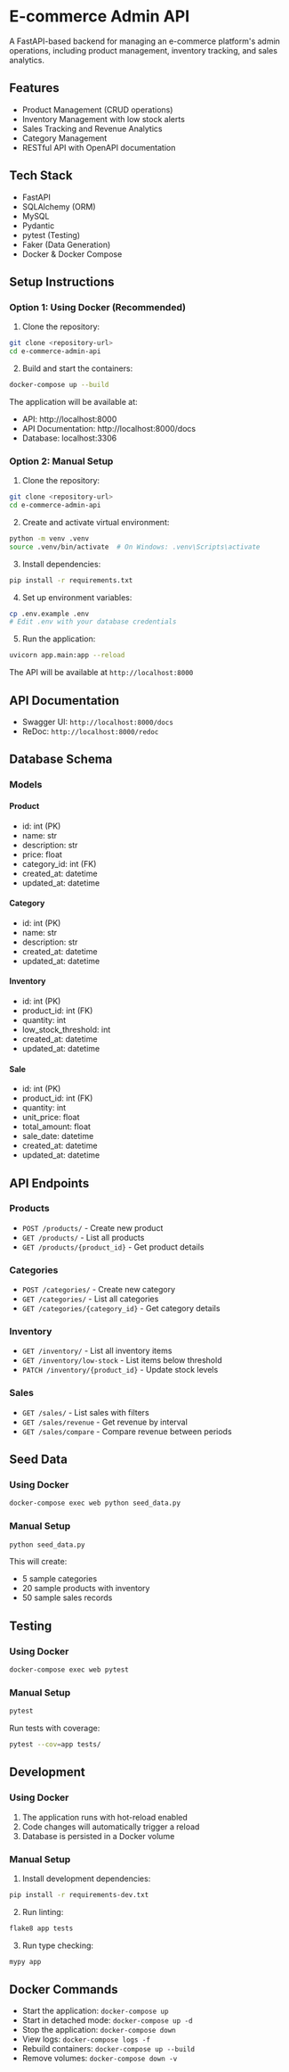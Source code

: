 # E-commerce Admin API

A FastAPI-based backend for managing an e-commerce platform's admin operations, including product management, inventory tracking, and sales analytics.

## Features

- Product Management (CRUD operations)
- Inventory Management with low stock alerts
- Sales Tracking and Revenue Analytics
- Category Management
- RESTful API with OpenAPI documentation

## Tech Stack

- FastAPI
- SQLAlchemy (ORM)
- MySQL
- Pydantic
- pytest (Testing)
- Faker (Data Generation)
- Docker & Docker Compose

## Setup Instructions

### Option 1: Using Docker (Recommended)

1. Clone the repository:
```bash
git clone <repository-url>
cd e-commerce-admin-api
```

2. Build and start the containers:
```bash
docker-compose up --build
```

The application will be available at:
- API: http://localhost:8000
- API Documentation: http://localhost:8000/docs
- Database: localhost:3306

### Option 2: Manual Setup

1. Clone the repository:
```bash
git clone <repository-url>
cd e-commerce-admin-api
```

2. Create and activate virtual environment:
```bash
python -m venv .venv
source .venv/bin/activate  # On Windows: .venv\Scripts\activate
```

3. Install dependencies:
```bash
pip install -r requirements.txt
```

4. Set up environment variables:
```bash
cp .env.example .env
# Edit .env with your database credentials
```

5. Run the application:
```bash
uvicorn app.main:app --reload
```

The API will be available at `http://localhost:8000`

## API Documentation

- Swagger UI: `http://localhost:8000/docs`
- ReDoc: `http://localhost:8000/redoc`

## Database Schema

### Models

#### Product
- id: int (PK)
- name: str
- description: str
- price: float
- category_id: int (FK)
- created_at: datetime
- updated_at: datetime

#### Category
- id: int (PK)
- name: str
- description: str
- created_at: datetime
- updated_at: datetime

#### Inventory
- id: int (PK)
- product_id: int (FK)
- quantity: int
- low_stock_threshold: int
- created_at: datetime
- updated_at: datetime

#### Sale
- id: int (PK)
- product_id: int (FK)
- quantity: int
- unit_price: float
- total_amount: float
- sale_date: datetime
- created_at: datetime
- updated_at: datetime

## API Endpoints

### Products
- `POST /products/` - Create new product
- `GET /products/` - List all products
- `GET /products/{product_id}` - Get product details

### Categories
- `POST /categories/` - Create new category
- `GET /categories/` - List all categories
- `GET /categories/{category_id}` - Get category details

### Inventory
- `GET /inventory/` - List all inventory items
- `GET /inventory/low-stock` - List items below threshold
- `PATCH /inventory/{product_id}` - Update stock levels

### Sales
- `GET /sales/` - List sales with filters
- `GET /sales/revenue` - Get revenue by interval
- `GET /sales/compare` - Compare revenue between periods

## Seed Data

### Using Docker
```bash
docker-compose exec web python seed_data.py
```

### Manual Setup
```bash
python seed_data.py
```

This will create:
- 5 sample categories
- 20 sample products with inventory
- 50 sample sales records

## Testing

### Using Docker
```bash
docker-compose exec web pytest
```

### Manual Setup
```bash
pytest
```

Run tests with coverage:
```bash
pytest --cov=app tests/
```

## Development

### Using Docker
1. The application runs with hot-reload enabled
2. Code changes will automatically trigger a reload
3. Database is persisted in a Docker volume

### Manual Setup
1. Install development dependencies:
```bash
pip install -r requirements-dev.txt
```

2. Run linting:
```bash
flake8 app tests
```

3. Run type checking:
```bash
mypy app
```

## Docker Commands

- Start the application: `docker-compose up`
- Start in detached mode: `docker-compose up -d`
- Stop the application: `docker-compose down`
- View logs: `docker-compose logs -f`
- Rebuild containers: `docker-compose up --build`
- Remove volumes: `docker-compose down -v`